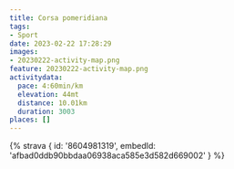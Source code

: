 ```yaml
---
title: Corsa pomeridiana
tags:
- Sport
date: 2023-02-22 17:28:29
images:
- 20230222-activity-map.png
feature: 20230222-activity-map.png
activitydata:
  pace: 4:60min/km
  elevation: 44mt
  distance: 10.01km
  duration: 3003
places: []
---
```


<!--more--> 

 [//]: # ({% figure { src: '20230222-activity-map.png', title: 'map' } %})


{% strava { id: '8604981319', embedId: 'afbad0ddb90bbdaa06938aca585e3d582d669002' } %}